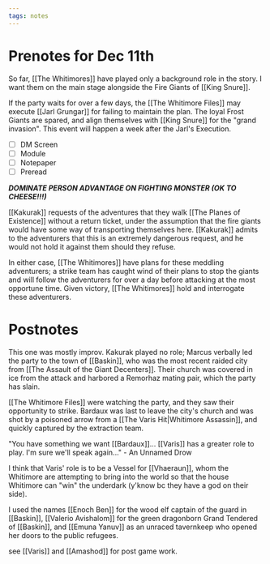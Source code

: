 ```yaml
---
tags: notes
---
```

# Prenotes for Dec 11th
So far, [[The Whitimores]] have played only a background role in the story. I want them on the main stage alongside the Fire Giants of [[King Snure]].

If the party waits for over a few days, the [[The Whitimore Files]] may execute [[Jarl Grungar]] for failing to maintain the plan. The loyal Frost Giants are spared, and align themselves with [[King Snure]] for the "grand invasion". This event will happen a week after the Jarl's Execution.

- [ ] DM Screen
- [ ] Module
- [ ] Notepaper
- [ ] Preread

***DOMINATE PERSON ADVANTAGE ON FIGHTING MONSTER (OK TO CHEESE!!!)***

[[Kakurak]] requests of the adventures that they walk [[The Planes of Existence]] without a return ticket, under the assumption that the fire giants would have some way of transporting themselves here. [[Kakurak]] admits to the adventurers that this is an extremely dangerous request, and he would not hold it against them should they refuse.

In either case, [[The Whitimores]] have plans for these meddling adventurers; a strike team has caught wind of their plans to stop the giants and will follow the adventurers for over a day before attacking at the most opportune time. Given victory, [[The Whitimores]] hold and interrogate these adventurers.

# Postnotes
This one was mostly improv. Kakurak played no role; Marcus verbally led the party to the town of [[Baskin]], who was the most recent raided city from [[The Assault of the Giant Decenters]]. Their church was covered in ice from the attack and harbored a Remorhaz mating pair, which the party has slain.

[[The Whitimore Files]] were watching the party, and they saw their opportunity to strike. Bardaux was last to leave the city's church and was shot by a poisoned arrow from a [[The Varis Hit|Whitimore Assassin]], and quickly captured by the extraction team.

"You have something we want [[Bardaux]]... [[Varis]] has a greater role to play. I'm sure we'll speak again..." - An Unnamed Drow

I think that Varis' role is to be a Vessel for [[Vhaeraun]], whom the Whitimore are attempting to bring into the world so that the house Whitimore can "win" the underdark (y'know bc they have a god on their side).

I used the names [[Enoch Ben]] for the wood elf captain of the guard in [[Baskin]], [[Valerio Avishalom]] for the green dragonborn Grand Tendered of [[Baskin]], and [[Emuna Yanuv]] as an unraced tavernkeep who opened her doors to the public refugees.

see [[Varis]] and [[Amashod]] for post game work.